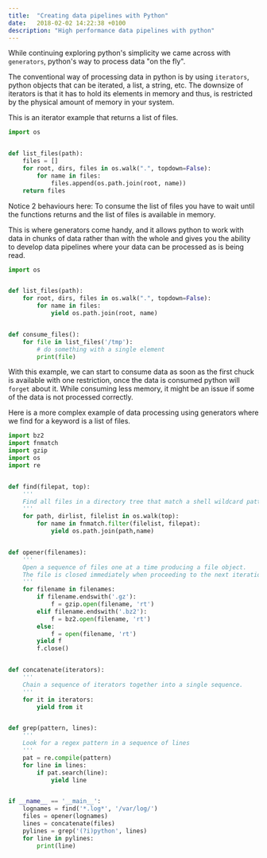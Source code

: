 ```yaml
---
title:  "Creating data pipelines with Python"
date:   2018-02-02 14:22:38 +0100
description: "High performance data pipelines with python"
---
```


While continuing exploring python's simplicity we came across with `generators`, python's way to process data "on the fly".

The conventional way of processing data in python is by using `iterators`, python objects that can be iterated, a list, a string, etc. The downsize of iterators is that it has to hold its elements in memory and thus, is restricted by the physical amount of memory in your system.

This is an iterator example that returns a list of files.

```python
import os


def list_files(path):
    files = []
    for root, dirs, files in os.walk(".", topdown=False):
        for name in files:
            files.append(os.path.join(root, name))
    return files
```

Notice 2 behaviours here: To consume the list of files you have to wait until the functions returns and the list of files is available in memory.

This is where generators come handy, and it allows python to work with data in chunks of data rather than with the whole and gives you the ability to develop data pipelines where your data can be processed as is being read.

```python
import os


def list_files(path):
    for root, dirs, files in os.walk(".", topdown=False):
        for name in files:
            yield os.path.join(root, name)


def consume_files():
    for file in list_files('/tmp'):
        # do something with a single element
        print(file)
```

With this example, we can start to consume data as soon as the first chuck is available with one restriction, once the data is consumed python will `forget` about it. While consuming less memory, it might be an issue if some of the data is not processed correctly.

Here is a more complex example of data processing using generators where we find for a keyword is a list of files.

```python
import bz2
import fnmatch
import gzip
import os
import re


def find(filepat, top):
    '''
    Find all files in a directory tree that match a shell wildcard pattern
    '''
    for path, dirlist, filelist in os.walk(top):
        for name in fnmatch.filter(filelist, filepat):
            yield os.path.join(path,name)


def opener(filenames):
    '''
    Open a sequence of files one at a time producing a file object.
    The file is closed immediately when proceeding to the next iteration.
    '''
    for filename in filenames:
        if filename.endswith('.gz'):
            f = gzip.open(filename, 'rt')
        elif filename.endswith('.bz2'):
            f = bz2.open(filename, 'rt')
        else:
            f = open(filename, 'rt')
        yield f
        f.close()


def concatenate(iterators):
    '''
    Chain a sequence of iterators together into a single sequence.
    '''
    for it in iterators:
        yield from it


def grep(pattern, lines):
    '''
    Look for a regex pattern in a sequence of lines
    '''
    pat = re.compile(pattern)
    for line in lines:
        if pat.search(line):
            yield line


if __name__ == '__main__':
    lognames = find('*.log*', '/var/log/')
    files = opener(lognames)
    lines = concatenate(files)
    pylines = grep('(?i)python', lines)
    for line in pylines:
        print(line)
```